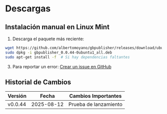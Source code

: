 # Descargas

## Instalación manual en Linux Mint

1. Descarga el paquete más reciente:
```bash
wget https://github.com/albertomoyano/gbpublisher/releases/download/ubuntu-v0.0.44-0ubuntu1/gbpublisher_0.0.44-0ubuntu1_all.deb
sudo dpkg -i gbpublisher_0.0.44-0ubuntu1_all.deb
sudo apt-get install -f  # Si hay dependencias faltantes
```

3. Para reportar un error:
[Crear un issue en GitHub](https://github.com/albertomoyano/gbpublisher/issues)

## Historial de Cambios

| Versión   | Fecha       | Cambios Importantes               |
|-----------|------------|-----------------------------------|
| v0.0.44  | 2025-08-12 | Prueba de lanzamiento    |

